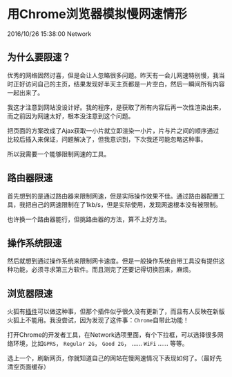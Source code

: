 # 用Chrome浏览器模拟慢网速情形
2016/10/26 15:38:00
Network


## 为什么要限速？

优秀的网络固然讨喜，但是会让人忽略很多问题。昨天有一会儿网速特别慢，我当时正好访问自己的主页，结果发现好半天主页都是一片空白，然后一瞬间所有内容一起出来了。

我这才注意到网站没设计好。我的程序，是获取了所有内容后再一次性渲染出来，而之前因为网速太好，根本没注意到这个问题。

把页面的方案改成了Ajax获取一小片就立即渲染一小片，片与片之间的顺序通过比较后插入来保证，问题解决了，但我意识到，下次我还可能忽略这种事。

所以我需要一个能够限制网速的工具。


## 路由器限速

首先想到的是通过路由器来限制网速，但是实际操作效果不佳。通过路由器配置工具，我把自己的网速限制在了1kb/s，但是实际使用，发现网速根本没有被限制。

也许换一个路由器能行，但挑路由器的方法，算不上好方法。


## 操作系统限速

然后就想到通过操作系统来限制网卡速度。但是一般操作系统自带工具没有提供这种功能，必须寻求第三方软件。而且测完了还要记得切换回来，麻烦。


## 浏览器限速

火狐有[插件][throttle]可以做这种事，但那个插件似乎很久没有更新了，而且有人反映在新版火狐上不能用。我没尝试，因为发现了这件事：`Chrome`自带此功能！

打开Chrome的开发者工具，在Network选项里面，有个下拉框，可以选择很多网络环境，比如`GPRS`， `Regular 2G`， `Good 2G`， …… `WiFi` …… 等等。

选上一个，刷新网页，你就知道自己的网站在慢网速情况下表现如何了。（最好先清空页面缓存）


[throttle]: http://firefox-throttle.en.softonic.com/

